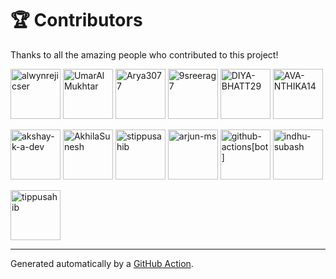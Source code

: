 # 🏆 Contributors

Thanks to all the amazing people who contributed to this project!

[<img src="https://avatars.githubusercontent.com/u/196841757?v=4&s=80" width="80" height="80" alt="alwynrejicser"/>](https://github.com/alwynrejicser) [<img src="https://avatars.githubusercontent.com/u/146741758?v=4&s=80" width="80" height="80" alt="UmarAlMukhtar"/>](https://github.com/UmarAlMukhtar) [<img src="https://avatars.githubusercontent.com/u/182664689?v=4&s=80" width="80" height="80" alt="Arya3077"/>](https://github.com/Arya3077) [<img src="https://avatars.githubusercontent.com/u/151757051?v=4&s=80" width="80" height="80" alt="9sreerag7"/>](https://github.com/9sreerag7) [<img src="https://avatars.githubusercontent.com/u/149696438?v=4&s=80" width="80" height="80" alt="DIYA-BHATT29"/>](https://github.com/DIYA-BHATT29) [<img src="https://avatars.githubusercontent.com/u/158072314?v=4&s=80" width="80" height="80" alt="AVA-NTHIKA14"/>](https://github.com/AVA-NTHIKA14)

[<img src="https://avatars.githubusercontent.com/u/106895549?v=4&s=80" width="80" height="80" alt="akshay-k-a-dev"/>](https://github.com/akshay-k-a-dev) [<img src="https://avatars.githubusercontent.com/u/140897461?v=4&s=80" width="80" height="80" alt="AkhilaSunesh"/>](https://github.com/AkhilaSunesh) [<img src="https://avatars.githubusercontent.com/u/185490741?v=4&s=80" width="80" height="80" alt="stippusahib"/>](https://github.com/stippusahib) [<img src="https://avatars.githubusercontent.com/u/64315213?v=4&s=80" width="80" height="80" alt="arjun-ms"/>](https://github.com/arjun-ms) [<img src="https://avatars.githubusercontent.com/in/15368?v=4&s=80" width="80" height="80" alt="github-actions[bot]"/>](https://github.com/apps/github-actions) [<img src="https://avatars.githubusercontent.com/u/183482866?v=4&s=80" width="80" height="80" alt="indhu-subash"/>](https://github.com/indhu-subash)

[<img src="https://avatars.githubusercontent.com/u/192531730?v=4&s=80" width="80" height="80" alt="tippusahib"/>](https://github.com/tippusahib)

---
Generated automatically by a [GitHub Action](.github/workflows/contributors.yml).
